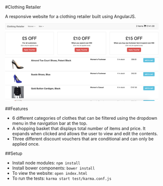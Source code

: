 #Clothing Retailer

A responsive website for a clothing retailer built using AngularJS.

![Preview](https://raw.githubusercontent.com/costassarris/clothingRetailer/master/public/imgs/Screen%20Shot%201.png)

##Features

* 6 different categories of clothes that can be filtered using the dropdown menu in the navigation bar at the top.
* A shopping basket that displays total number of items and price. It expands when clicked and allows the user to view and edit the contents.
* Three different discount vouchers that are conditional and can only be applied once.

##Setup
* Install node modules: ```npm install```
* Install bower components: ```bower install```
* To view the website: ```open index.html```
* To run the tests: ```karma start test/karma.conf.js```